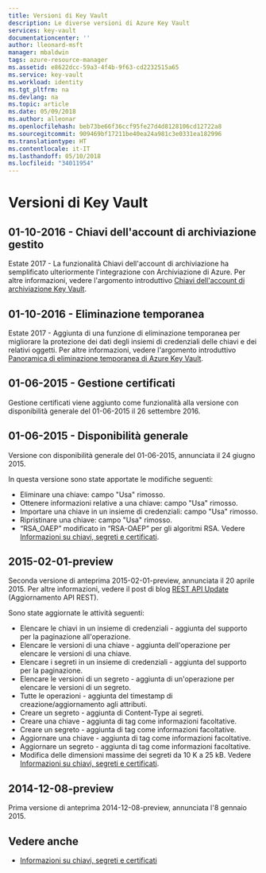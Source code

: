 ```yaml
---
title: Versioni di Key Vault
description: Le diverse versioni di Azure Key Vault
services: key-vault
documentationcenter: ''
author: lleonard-msft
manager: mbaldwin
tags: azure-resource-manager
ms.assetid: e8622dcc-59a3-4f4b-9f63-cd2232515a65
ms.service: key-vault
ms.workload: identity
ms.tgt_pltfrm: na
ms.devlang: na
ms.topic: article
ms.date: 05/09/2018
ms.author: alleonar
ms.openlocfilehash: beb73be66f36ccf95fe27d4d8128106cd12722a8
ms.sourcegitcommit: 909469bf17211be40ea24a981c3e0331ea182996
ms.translationtype: HT
ms.contentlocale: it-IT
ms.lasthandoff: 05/10/2018
ms.locfileid: "34011954"
---
```

# <a name="key-vault-versions"></a>Versioni di Key Vault

## <a name="2016-10-01---managed-storage-account-keys"></a>01-10-2016 - Chiavi dell'account di archiviazione gestito

Estate 2017 - La funzionalità Chiavi dell'account di archiviazione ha semplificato ulteriormente l'integrazione con Archiviazione di Azure. Per altre informazioni, vedere l'argomento introduttivo [Chiavi dell'account di archiviazione Key Vault](https://docs.microsoft.com/azure/key-vault/key-vault-ovw-storage-keys).

## <a name="2016-10-01---soft-delete"></a>01-10-2016 - Eliminazione temporanea

Estate 2017 - Aggiunta di una funzione di eliminazione temporanea per migliorare la protezione dei dati degli insiemi di credenziali delle chiavi e dei relativi oggetti. Per altre informazioni, vedere l'argomento introduttivo [Panoramica di eliminazione temporanea di Azure Key Vault](https://docs.microsoft.com/azure/key-vault/key-vault-ovw-soft-delete).

## <a name="2015-06-01---certificate-management"></a>01-06-2015 - Gestione certificati

Gestione certificati viene aggiunto come funzionalità alla versione con disponibilità generale del 01-06-2015 il 26 settembre 2016.

## <a name="2015-06-01---general-availability"></a>01-06-2015 - Disponibilità generale

Versione con disponibilità generale del 01-06-2015, annunciata il 24 giugno 2015.

In questa versione sono state apportate le modifiche seguenti:

- Eliminare una chiave: campo "Usa" rimosso.
- Ottenere informazioni relative a una chiave: campo "Usa" rimosso.
- Importare una chiave in un insieme di credenziali: campo "Usa" rimosso.
- Ripristinare una chiave: campo "Usa" rimosso.
- “RSA_OAEP” modificato in “RSA-OAEP” per gli algoritmi RSA. Vedere [Informazioni su chiavi, segreti e certificati](about-keys-secrets-and-certificates.md).

## <a name="2015-02-01-preview"></a>2015-02-01-preview 

Seconda versione di anteprima 2015-02-01-preview, annunciata il 20 aprile 2015. Per altre informazioni, vedere il post di blog [REST API Update](http://blogs.technet.com/b/kv/archive/2015/04/20/empty-3.aspx) (Aggiornamento API REST).

Sono state aggiornate le attività seguenti:

- Elencare le chiavi in un insieme di credenziali - aggiunta del supporto per la paginazione all'operazione.
- Elencare le versioni di una chiave - aggiunta dell'operazione per elencare le versioni di una chiave.
- Elencare i segreti in un insieme di credenziali - aggiunta del supporto per la paginazione.
- Elencare le versioni di un segreto - aggiunta di un'operazione per elencare le versioni di un segreto.
- Tutte le operazioni - aggiunta del timestamp di creazione/aggiornamento agli attributi.
- Creare un segreto - aggiunta di Content-Type ai segreti.
- Creare una chiave - aggiunta di tag come informazioni facoltative.
- Creare un segreto - aggiunta di tag come informazioni facoltative.
- Aggiornare una chiave - aggiunta di tag come informazioni facoltative.
- Aggiornare un segreto - aggiunta di tag come informazioni facoltative.
- Modifica delle dimensioni massime dei segreti da 10 K a 25 kB. Vedere [Informazioni su chiavi, segreti e certificati](about-keys-secrets-and-certificates.md).

## <a name="2014-12-08-preview"></a>2014-12-08-preview

Prima versione di anteprima 2014-12-08-preview, annunciata l'8 gennaio 2015.

## <a name="see-also"></a>Vedere anche 
- [Informazioni su chiavi, segreti e certificati](about-keys-secrets-and-certificates.md)
